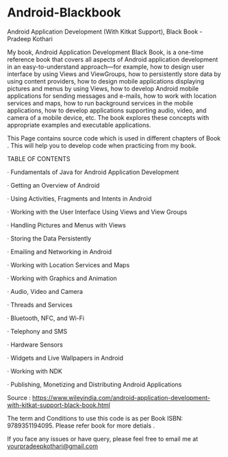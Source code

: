 # Android-Blackbook
Android Application Development (With Kitkat Support), Black Book - Pradeep Kothari 

My book, Android Application Development Black Book, is a one-time reference book that covers all aspects of Android application development in an easy-to-understand approach—for example, how to design user interface by using Views and ViewGroups, how to persistently store data by using content providers, how to design mobile applications displaying pictures and menus by using Views, how to develop Android mobile applications for sending messages and e-mails, how to work with location services and maps, how to run background services in the mobile applications, how to develop applications supporting audio, video, and camera of a mobile device, etc. The book explores these concepts with appropriate examples and executable applications.


This Page contains source code which is used in different chapters of Book . This  will help you to develop code when practicing from my book.



TABLE OF CONTENTS

·	Fundamentals of Java for Android Application Development

·	Getting an Overview of Android

·	Using Activities, Fragments and Intents in Android

·	Working with the User Interface Using Views and View Groups

·	Handling Pictures and Menus with Views

·	Storing the Data Persistently

·	Emailing and Networking in Android

·	Working with Location Services and Maps

·	Working with Graphics and Animation

·	Audio, Video and Camera

·	Threads and Services

·	Bluetooth, NFC, and Wi-Fi

·	Telephony and SMS

·	Hardware Sensors

·	Widgets and Live Wallpapers in Android

·	Working with NDK

·	Publishing, Monetizing and Distributing Android Applications


Source : https://www.wileyindia.com/android-application-development-with-kitkat-support-black-book.html

The term and Conditions to use this code is as per Book ISBN: 9789351194095. Please refer book for more detials .

If you face any issues or have query, please feel free to email me at yourpradeepkothari@gmail.com
